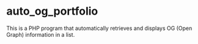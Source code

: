 # auto_og_portfolio
This is a PHP program that automatically retrieves and displays OG (Open Graph) information in a list.

